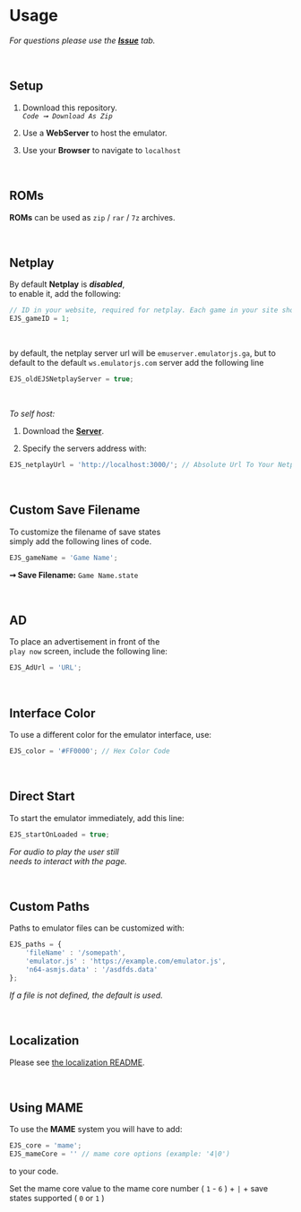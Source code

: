 # Usage

*For questions please use the* ***[Issue]*** *tab.*

<br>

## Setup

1. Download this repository.<br>
    *`Code ➞ Download As Zip`*

2. Use a **WebServer** to host the emulator.

3. Use your **Browser** to navigate to `localhost`

<br>

## ROMs

**ROMs** can be used as `zip` / `rar` / `7z` archives.

<br>

## Netplay

By default **Netplay** is ***disabled***, <br>
to enable it, add the following:

```js
// ID in your website, required for netplay. Each game in your site should have a different ID
EJS_gameID = 1;
```

<br>

by default, the netplay server url will be `emuserver.emulatorjs.ga`, but to default to the default `ws.emulatorjs.com` server add the following line

```js
EJS_oldEJSNetplayServer = true;
```

<br>

*To self host:*

1. Download the **[Server]**.

2. Specify the servers address with:

```js
EJS_netplayUrl = 'http://localhost:3000/'; // Absolute Url To Your Netplay Server
```

<br>

## Custom Save Filename

To customize the filename of save states <br>
simply add the following lines of code.

```js
EJS_gameName = 'Game Name';
```

**➞ Save Filename:** `Game Name.state`

<br>

## AD

To place an advertisement in front of the <br>
`play now` screen, include the following line:

```js
EJS_AdUrl = 'URL';
```

<br>

## Interface Color

To use a different color for the emulator interface, use:

```js
EJS_color = '#FF0000'; // Hex Color Code
```

<br>

## Direct Start

To start the emulator immediately, add this line:

```js
EJS_startOnLoaded = true;
```

*For audio to play the user still* <br>
*needs to interact with the page.*

<br>

## Custom Paths

Paths to emulator files can be customized with:

```js
EJS_paths = {
    'fileName' : '/somepath',
    'emulator.js' : 'https://example.com/emulator.js',
    'n64-asmjs.data' : '/asdfds.data'
};
```

*If a file is not defined, the default is used.*

<br>

## Localization

Please see [the localization README].

<br>

## Using MAME

To use the **MAME** system you will have to add:

```js
EJS_core = 'mame';
EJS_mameCore = '' // mame core options (example: '4|0')
```

to your code.

Set the mame core value to the mame core number ( `1` - `6` ) + `|` + save states supported ( `0` or `1` )


<!----------------------------------------------------------------------------->

[Issue]: https://github.com/ethanaobrien/emulatorjs/issues
[Server]: https://github.com/ethanaobrien/emuserver/releases
[the localization readme]: data/localization/
